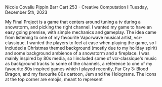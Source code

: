Nicole Covaliu
Pippin Barr
Cart 253 - Creative Computation I
Tuesday, December 5th, 2023

My Final Project is a game that centers around tuning a tv during a snowstorm, and picking the right channel. I wanted my game to have an easy going premise, with simple mechanics and gameplay. The idea came from listening to one of my favourite Vaporwave musical artist, vcr-classique. I wanted the players to feel at ease when playing the game, so I included a Christmas themed background (mostly due to my holiday spirit) and some background ambience of a snowstorm and a fireplace. I was mainly inspired by 80s media, so I included some of vcr-classique's music as background tracks to some of the channels, a reference to one of my favourite 80s inspired games which I played recently, Far Cry 3: Blood Dragon, and my favourite 80s cartoon, Jem and the Holograms. The icons at the top corner are emojis, meant to represent 